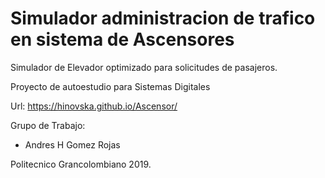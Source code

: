 # Simulador administracion de trafico en sistema de Ascensores
Simulador de Elevador optimizado para solicitudes de pasajeros.

Proyecto de autoestudio para Sistemas Digitales


Url:  https://hinovska.github.io/Ascensor/


Grupo de Trabajo:
- Andres H Gomez Rojas

Politecnico Grancolombiano 2019.
